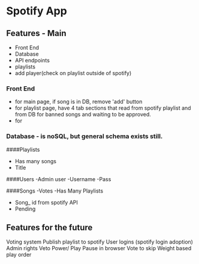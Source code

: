 # Spotify App

## Features - Main
- Front End
- Database
- API endpoints
- playlists
- add player(check on playlist outside of spotify)

### Front End
- for main page, if song is in DB, remove 'add' button
- for playlist page, have 4 tab sections that read from spotify playlist and from DB for banned songs and waiting to be approved.
- for 


### Database - is noSQL, but general schema exists still.

####Playlists
- Has many songs
- Title

####Users
-Admin user
-Username
-Pass

####Songs
-Votes
-Has Many Playlists
- Song_ id from spotify API
- Pending

## Features for the future
Voting system
Publish playlist to spotify
User logins (spotify login adoption) Admin rights Veto Power/ Play Pause in browser
Vote to skip
Weight based play order
